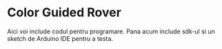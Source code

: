 # Color Guided Rover

Aici voi include codul pentru programare.
Pana acum include sdk-ul si un sketch de Arduino IDE pentru a testa.
